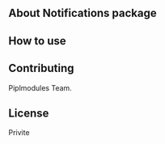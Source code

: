 ## About Notifications package


## How to use


## Contributing

Piplmodules Team.


## License

Privite